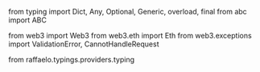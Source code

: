 from typing import Dict, Any, Optional, Generic, overload, final
from abc import ABC

from web3 import Web3
from web3.eth import Eth
from web3.exceptions import ValidationError, CannotHandleRequest

from raffaelo.typings.providers.typing 
